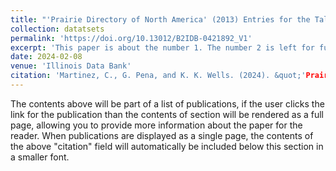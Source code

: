 ```yaml
---
title: "'Prairie Directory of North America' (2013) Entries for the Tallgrass, Mixed Grass, and Shortgrass Prairie Regions of the United States"
collection: datatsets
permalink: 'https://doi.org/10.13012/B2IDB-0421892_V1'
excerpt: 'This paper is about the number 1. The number 2 is left for future work.'
date: 2024-02-08
venue: 'Illinois Data Bank'
citation: 'Martinez, C., G. Pena, and K. K. Wells. (2024). &quot;'Prairie Directory of North America' (2013) Entries for the Tallgrass, Mixed Grass, and Shortgrass Prairie Regions of the United States.&quot; Illinois Data Bank. doi: 10.13012/B2IDB-0421892_V1'
---
```


The contents above will be part of a list of publications, if the user clicks the link for the publication than the contents of section will be rendered as a full page, allowing you to provide more information about the paper for the reader. When publications are displayed as a single page, the contents of the above "citation" field will automatically be included below this section in a smaller font.
